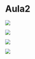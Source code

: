 # Aula2

![](https://github.com/Gabrielxsp7/aula-2-e-meio/assets/165107442/88365327-54b9-479f-bc7d-59b4efcecd3a)

![](https://github.com/Gabrielxsp7/aula-2-e-meio/assets/165107442/189d4778-d207-497f-a7eb-c08d6158746f)

![](https://github.com/Gabrielxsp7/aula-2-e-meio/assets/165107442/5a0ac950-e97f-414a-a846-3261fe4b8f87)

![](https://github.com/Gabrielxsp7/aula-2-e-meio/assets/165107442/09b05ba8-9837-462a-8b70-b09f14e75dfb)
